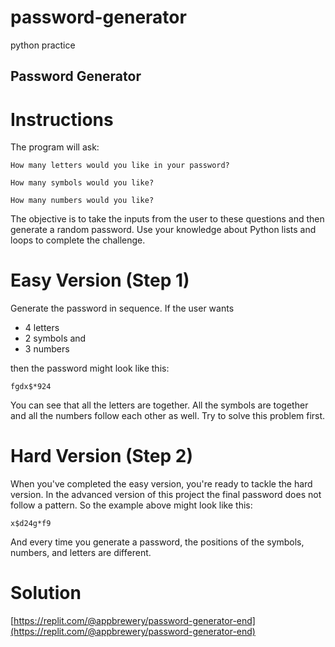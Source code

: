 # password-generator
python practice

## Password Generator

# Instructions

The program will ask:
```
How many letters would you like in your password?
```
```
How many symbols would you like?
```
```
How many numbers would you like?
```
The objective is to take the inputs from the user to these questions and then generate a random password. Use your knowledge about Python lists and loops to complete the challenge. 

# Easy Version (Step 1)

Generate the password in sequence. If the user wants 
* 4 letters
* 2 symbols and
* 3 numbers

then the password might look like this: 

```
fgdx$*924
```
You can see that all the letters are together. All the symbols are together and all the numbers follow each other as well. Try to solve this problem first. 

# Hard Version (Step 2)

When you've completed the easy version, you're ready to tackle the hard version. In the advanced version of this project the final password does not follow a pattern. So the example above might look like this:
```
x$d24g*f9
```
And every time you generate a password, the positions of the symbols, numbers, and letters are different. 

# Solution

[https://replit.com/@appbrewery/password-generator-end](https://replit.com/@appbrewery/password-generator-end)
